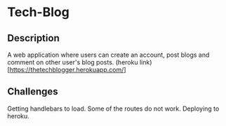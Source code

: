 # Tech-Blog

## Description

A web application where users can create an account, post blogs and comment on other user's blog posts.
(heroku link)[https://thetechblogger.herokuapp.com/]

## Challenges

Getting handlebars to load. Some of the routes do not work. Deploying to heroku.
